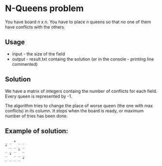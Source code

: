 # N-Queens problem

You have board *n* x *n*. You have to place *n* queens so that no one of them have conflicts with the others.

## Usage
- input - the size of the field
- output - result.txt containg the solution (or in the console - printing line commented)

## Solution
We have a matrix of integers containg the number of conflicts for each field. Every queen is represented by -1.

The algorithm tries to change the place of worse queen (the one with max conflicts) in its column. It stops when the board is ready, or maximum number of tries has been done.

## Example of solution:
```
_ _ * _ _ 
* _ _ _ _ 
_ _ _ * _ 
_ * _ _ _ 
_ _ _ _ * 
```